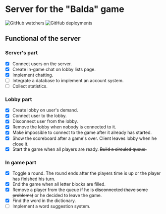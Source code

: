 # Server for the "Balda" game

![GitHub watchers](https://img.shields.io/github/watchers/wvovaw/Balda-server?label=Watched&style=social)
![GitHub deployments](https://img.shields.io/github/deployments/wvovaw/Balda-server/Balda-server)

## Functional of the server

### Server's part 

- [X] Connect users on the server.
- [X] Create in-game chat on lobby lists page. 
- [X] Implement chatting.
- [ ] Integrate a database to implement an account system.
- [ ] Collect statistics.

### Lobby part

- [X] Create lobby on user's demand.
- [X] Connect user to the lobby.
- [X] Disconnect user from the lobby.
- [X] Remove the lobby when nobody is connected to it.
- [X] Make impossible to connect to the game after it already has started.
- [X] Show the scoreboard after a game's over. Client leaves lobby when he close it. 
- [X] Start the game when all players are ready. ~~Build a circuled queue.~~

### In game part 

- [X] Toggle a round. The round ends after the players time is up or the player has finished his turn.
- [X] End the game when all letter blocks are filled. 
- [X] Remove a player from the queue if he is ~~disconnected (have some problems)~~ or he decided to leave the game.
- [X] Find the word in the dictionary.
- [ ] Implement a word suggestion system.